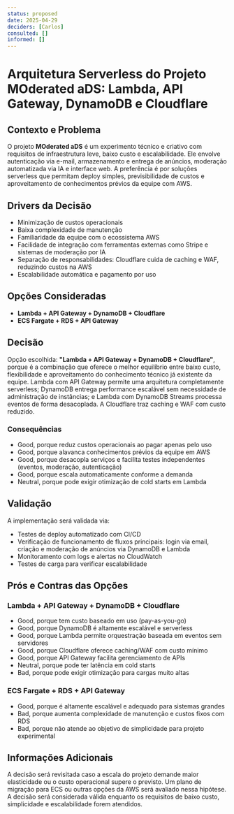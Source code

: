 ```yaml
---
status: proposed
date: 2025-04-29
deciders: [Carlos]
consulted: []
informed: []
---
```


# Arquitetura Serverless do Projeto MOderated aDS: Lambda, API Gateway, DynamoDB e Cloudflare

## Contexto e Problema

O projeto **MOderated aDS** é um experimento técnico e criativo com requisitos de infraestrutura leve, baixo custo e escalabilidade. Ele envolve autenticação via e-mail, armazenamento e entrega de anúncios, moderação automatizada via IA e interface web. A preferência é por soluções serverless que permitam deploy simples, previsibilidade de custos e aproveitamento de conhecimentos prévios da equipe com AWS.

## Drivers da Decisão

- Minimização de custos operacionais
- Baixa complexidade de manutenção
- Familiaridade da equipe com o ecossistema AWS
- Facilidade de integração com ferramentas externas como Stripe e sistemas de moderação por IA
- Separação de responsabilidades: Cloudflare cuida de caching e WAF, reduzindo custos na AWS
- Escalabilidade automática e pagamento por uso

## Opções Consideradas

- **Lambda + API Gateway + DynamoDB + Cloudflare**
- **ECS Fargate + RDS + API Gateway**

## Decisão

Opção escolhida: **"Lambda + API Gateway + DynamoDB + Cloudflare"**, porque é a combinação que oferece o melhor equilíbrio entre baixo custo, flexibilidade e aproveitamento do conhecimento técnico já existente da equipe. Lambda com API Gateway permite uma arquitetura completamente serverless; DynamoDB entrega performance escalável sem necessidade de administração de instâncias; e Lambda com DynamoDB Streams processa eventos de forma desacoplada. A Cloudflare traz caching e WAF com custo reduzido.

### Consequências

- Good, porque reduz custos operacionais ao pagar apenas pelo uso
- Good, porque alavanca conhecimentos prévios da equipe em AWS
- Good, porque desacopla serviços e facilita testes independentes (eventos, moderação, autenticação)
- Good, porque escala automaticamente conforme a demanda
- Neutral, porque pode exigir otimização de cold starts em Lambda

## Validação

A implementação será validada via:

- Testes de deploy automatizado com CI/CD
- Verificação de funcionamento de fluxos principais: login via email, criação e moderação de anúncios via DynamoDB e Lambda
- Monitoramento com logs e alertas no CloudWatch
- Testes de carga para verificar escalabilidade

## Prós e Contras das Opções

### Lambda + API Gateway + DynamoDB + Cloudflare

- Good, porque tem custo baseado em uso (pay-as-you-go)
- Good, porque DynamoDB é altamente escalável e serverless
- Good, porque Lambda permite orquestração baseada em eventos sem servidores
- Good, porque Cloudflare oferece caching/WAF com custo mínimo
- Good, porque API Gateway facilita gerenciamento de APIs
- Neutral, porque pode ter latência em cold starts
- Bad, porque pode exigir otimização para cargas muito altas

### ECS Fargate + RDS + API Gateway

- Good, porque é altamente escalável e adequado para sistemas grandes
- Bad, porque aumenta complexidade de manutenção e custos fixos com RDS
- Bad, porque não atende ao objetivo de simplicidade para projeto experimental

## Informações Adicionais

A decisão será revisitada caso a escala do projeto demande maior elasticidade ou o custo operacional supere o previsto. Um plano de migração para ECS ou outras opções da AWS será avaliado nessa hipótese. A decisão será considerada válida enquanto os requisitos de baixo custo, simplicidade e escalabilidade forem atendidos.